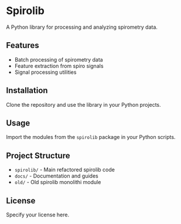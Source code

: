 # Spirolib

A Python library for processing and analyzing spirometry data.

## Features
- Batch processing of spirometry data
- Feature extraction from spiro signals
- Signal processing utilities

## Installation
Clone the repository and use the library in your Python projects.

## Usage
Import the modules from the `spirolib` package in your Python scripts.

## Project Structure
- `spirolib/` - Main refactored spirolib code
- `docs/` - Documentation and guides
- `old/` - Old spirolib monolithi module

## License
Specify your license here.
